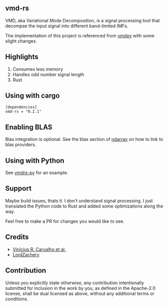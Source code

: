 vmd-rs
---
VMD, aka Variational Mode Decomposition, is a signal processing tool that decompse the input signal into different band-limited IMFs.

The implementation of this project is referenced from [vmdpy](https://github.com/vrcarva/vmdpy) with some slight changes.


Highlights
---

1. Consumes less memory
2. Handles odd number signal length
3. Rust

Using with cargo
---
```
[dependencies]
vmd-rs = "0.2.1"
```

Enabling BLAS
---
Blas integration is optional. See the blas section of [ndarray](https://github.com/rust-ndarray/ndarray) on how to link to blas providers.

Using with Python
---
See [vmdrs-py](https://github.com/jiafuei/vmdrs-py) for an example.

Support
---
Maybe build issues, thats it. I don't understand signal processing. I just translated the Python code to Rust and added some optimizations along the way.

Feel free to make a PR for changes you would like to see.

Credits
---
- [Vinícius R. Carvalho et al.](https://github.com/vrcarva/vmdpy)
- [LordZachery](https://github.com/vrcarva/vmdpy/issues/7#issuecomment-1537228907)

Contribution
---
Unless you explicitly state otherwise, any contribution intentionally submitted
for inclusion in the work by you, as defined in the Apache-2.0 license, shall be
dual licensed as above, without any additional terms or conditions.